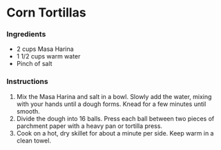 # Corn Tortillas

### Ingredients
*   2 cups Masa Harina
*   1 1/2 cups warm water
*   Pinch of salt

### Instructions
1.  Mix the Masa Harina and salt in a bowl. Slowly add the water, mixing with your hands until a dough forms. Knead for a few minutes until smooth.
2.  Divide the dough into 16 balls. Press each ball between two pieces of parchment paper with a heavy pan or tortilla press.
3.  Cook on a hot, dry skillet for about a minute per side. Keep warm in a clean towel.